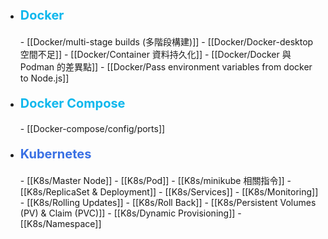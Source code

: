 - <p style="font-size: 20px; font-weight: bold; color: #0db7ed;">Docker</p>
	- [[Docker/multi-stage builds (多階段構建)]]
	- [[Docker/Docker-desktop 空間不足]]
	- [[Docker/Container 資料持久化]]
	- [[Docker/Docker 與 Podman 的差異點]]
	- [[Docker/Pass environment variables from docker to Node.js]]
- <p style="font-size: 20px; font-weight: bold; color: #0db7ed;">Docker Compose</p>
	- [[Docker-compose/config/ports]]
- <p style="font-size: 20px; font-weight: bold; color: #3970e4;">Kubernetes</p>
	- [[K8s/Master Node]]
	- [[K8s/Pod]]
	- [[K8s/minikube 相關指令]]
	- [[K8s/ReplicaSet & Deployment]]
	- [[K8s/Services]]
	- [[K8s/Monitoring]]
	- [[K8s/Rolling Updates]]
	- [[K8s/Roll Back]]
	- [[K8s/Persistent Volumes (PV) & Claim (PVC)]]
	- [[K8s/Dynamic Provisioning]]
	- [[K8s/Namespace]]